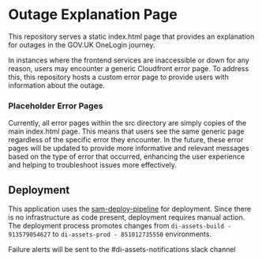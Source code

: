 # Outage Explanation Page

This repository serves a static index.html page that provides an explanation for outages in the GOV.UK OneLogin journey.

In instances where the frontend services are inaccessible or down for any reason, users may encounter a generic Cloudfront error page. To address this, this repository hosts a custom error page to provide users with information about the outage.

### Placeholder Error Pages

Currently, all error pages within the src directory are simply copies of the main index.html page. This means that users see the same generic page regardless of the specific error they encounter. In the future, these error pages will be updated to provide more informative and relevant messages based on the type of error that occurred, enhancing the user experience and helping to troubleshoot issues more effectively.

## Deployment

This application uses the [sam-deploy-pipeline](https://github.com/govuk-one-login/devplatform-deploy/tree/main/sam-deploy-pipeline) for deployment. Since there is no infrastructure as code present, deployment requires manual action. The deployment process promotes changes from `di-assets-build - 913579054627` to `di-assets-prod - 851012735550` environments.

Failure alerts will be sent to the #di-assets-notifications slack channel